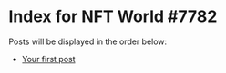 # Index for NFT World #7782
Posts will be displayed in the order below:

- [Your first post](./001-first.md)

